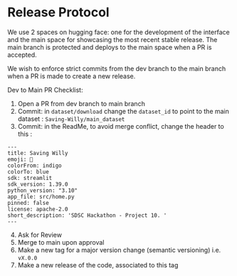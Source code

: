 # Release Protocol

We use 2 spaces on hugging face: one for the development of the interface and the main space for showcasing the most recent stable release. The main branch is protected and deploys to the main space when a PR is accepted.

We wish to enforce strict commits from the dev branch to the main branch when a PR is made to create a new release.

Dev to Main PR Checklist:

1. Open a PR from dev branch to main branch
2. Commit: in `dataset/download` change the `dataset_id` to point to the main dataset : `Saving-Willy/main_dataset`
3. Commit: in the ReadMe, to avoid merge conflict, change the header to this  : 

```
---
title: Saving Willy
emoji: 🐋
colorFrom: indigo
colorTo: blue
sdk: streamlit
sdk_version: 1.39.0
python_version: "3.10"
app_file: src/home.py
pinned: false
license: apache-2.0
short_description: 'SDSC Hackathon - Project 10. '
---
```

4. Ask for Review
5. Merge to main upon approval
6. Make a new tag for a major version change (semantic versioning) i.e. `vX.0.0`
7. Make a new release of the code, associated to this tag